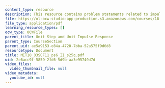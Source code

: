 ```yaml
---
content_type: resource
description: This resource contains problem statements related to impulse response.
file: https://ol-ocw-studio-app-production.s3.amazonaws.com/courses/18-03sc-differential-equations-fall-2011/2e6acc9f58592fd65d9baa3e95749d7d_MIT18_03SCF11_ps6_II_s25q.pdf
file_type: application/pdf
learning_resource_types: []
ocw_type: OCWFile
parent_title: Unit Step and Unit Impulse Response
parent_type: CourseSection
parent_uid: ae5a9153-e84a-4720-7bba-52a575f9d6d8
resourcetype: Document
title: MIT18_03SCF11_ps6_II_s25q.pdf
uid: 2e6acc9f-5859-2fd6-5d9b-aa3e95749d7d
video_files:
  video_thumbnail_file: null
video_metadata:
  youtube_id: null
---
```

